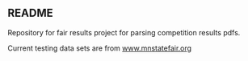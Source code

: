 ## README

Repository for fair results project for parsing competition results pdfs.

Current testing data sets are from www.mnstatefair.org